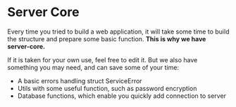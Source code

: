 # Server Core
Every time you tried to build a web application, it will take some time to build the structure and prepare some basic function. **This is why we have server-core.**

If it is taken for your own use, feel free to edit it.
But we also have something you may need, and can save some of your time:
- A basic errors handling struct ServiceError
- Utils with some useful function, such as password encryption
- Database functions, which enable you quickly add connection to server